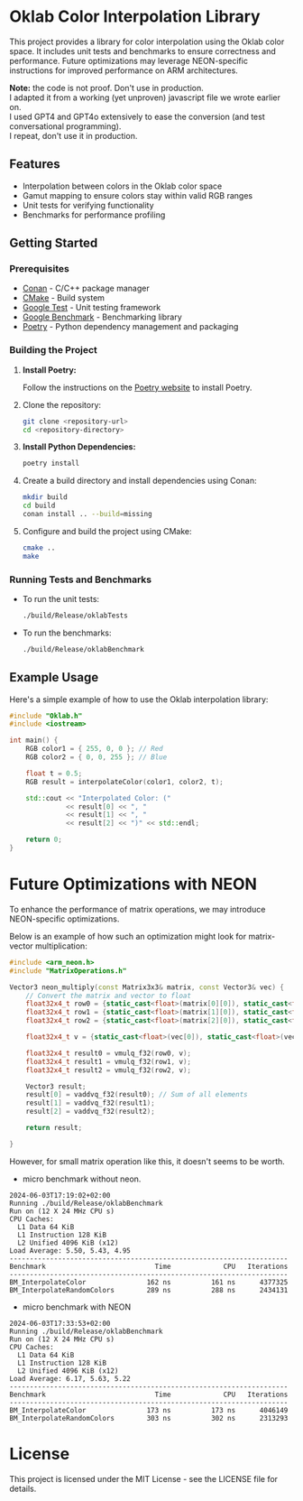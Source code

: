 # Oklab Color Interpolation Library

This project provides a library for color interpolation using the Oklab color space. It includes unit tests and benchmarks to ensure correctness and performance. Future optimizations may leverage NEON-specific instructions for improved performance on ARM architectures.

**Note:** the code is not proof. Don't use in production.  
I adapted it from a working (yet unproven) javascript file we wrote earlier on.  
I used GPT4 and GPT4o extensively to ease the conversion (and test conversational programming).  
I repeat, don't use it in production.

## Features

- Interpolation between colors in the Oklab color space
- Gamut mapping to ensure colors stay within valid RGB ranges
- Unit tests for verifying functionality
- Benchmarks for performance profiling

## Getting Started

### Prerequisites

- [Conan](https://conan.io/) - C/C++ package manager
- [CMake](https://cmake.org/) - Build system
- [Google Test](https://github.com/google/googletest) - Unit testing framework
- [Google Benchmark](https://github.com/google/benchmark) - Benchmarking library
- [Poetry](https://python-poetry.org/) - Python dependency management and packaging

### Building the Project

1. **Install Poetry:**

   Follow the instructions on the [Poetry website](https://python-poetry.org/docs/#installation) to install Poetry.

2. Clone the repository:

   ```bash
   git clone <repository-url>
   cd <repository-directory>
   ```

3. **Install Python Dependencies:**

   ```bash
   poetry install
   ```

4. Create a build directory and install dependencies using Conan:

   ```bash
   mkdir build
   cd build
   conan install .. --build=missing
   ```

5. Configure and build the project using CMake:
   ```bash
   cmake ..
   make
   ```

### Running Tests and Benchmarks

- To run the unit tests:

  ```bash
  ./build/Release/oklabTests
  ```

- To run the benchmarks:
  ```bash
  ./build/Release/oklabBenchmark
  ```

## Example Usage

Here's a simple example of how to use the Oklab interpolation library:

```cpp
#include "Oklab.h"
#include <iostream>

int main() {
    RGB color1 = { 255, 0, 0 }; // Red
    RGB color2 = { 0, 0, 255 }; // Blue

    float t = 0.5;
    RGB result = interpolateColor(color1, color2, t);

    std::cout << "Interpolated Color: ("
              << result[0] << ", "
              << result[1] << ", "
              << result[2] << ")" << std::endl;

    return 0;
}
```

# Future Optimizations with NEON

To enhance the performance of matrix operations, we may introduce NEON-specific optimizations.

Below is an example of how such an optimization might look for matrix-vector multiplication:

```cpp
#include <arm_neon.h>
#include "MatrixOperations.h"

Vector3 neon_multiply(const Matrix3x3& matrix, const Vector3& vec) {
    // Convert the matrix and vector to float
    float32x4_t row0 = {static_cast<float>(matrix[0][0]), static_cast<float>(matrix[0][1]), static_cast<float>(matrix[0][2]), 0};
    float32x4_t row1 = {static_cast<float>(matrix[1][0]), static_cast<float>(matrix[1][1]), static_cast<float>(matrix[1][2]), 0};
    float32x4_t row2 = {static_cast<float>(matrix[2][0]), static_cast<float>(matrix[2][1]), static_cast<float>(matrix[2][2]), 0};

    float32x4_t v = {static_cast<float>(vec[0]), static_cast<float>(vec[1]), static_cast<float>(vec[2]), 0};

    float32x4_t result0 = vmulq_f32(row0, v);
    float32x4_t result1 = vmulq_f32(row1, v);
    float32x4_t result2 = vmulq_f32(row2, v);

    Vector3 result;
    result[0] = vaddvq_f32(result0); // Sum of all elements
    result[1] = vaddvq_f32(result1);
    result[2] = vaddvq_f32(result2);

    return result;

}
```

However, for small matrix operation like this, it doesn't seems to be worth.

- micro benchmark without neon.

```
2024-06-03T17:19:02+02:00
Running ./build/Release/oklabBenchmark
Run on (12 X 24 MHz CPU s)
CPU Caches:
  L1 Data 64 KiB
  L1 Instruction 128 KiB
  L2 Unified 4096 KiB (x12)
Load Average: 5.50, 5.43, 4.95
---------------------------------------------------------------------
Benchmark                           Time             CPU   Iterations
---------------------------------------------------------------------
BM_InterpolateColor               162 ns          161 ns      4377325
BM_InterpolateRandomColors        289 ns          288 ns      2434131
```

- micro benchmark with NEON

```
2024-06-03T17:33:53+02:00
Running ./build/Release/oklabBenchmark
Run on (12 X 24 MHz CPU s)
CPU Caches:
  L1 Data 64 KiB
  L1 Instruction 128 KiB
  L2 Unified 4096 KiB (x12)
Load Average: 6.17, 5.63, 5.22
---------------------------------------------------------------------
Benchmark                           Time             CPU   Iterations
---------------------------------------------------------------------
BM_InterpolateColor               173 ns          173 ns      4046149
BM_InterpolateRandomColors        303 ns          302 ns      2313293
```

# License

This project is licensed under the MIT License - see the LICENSE file for details.
